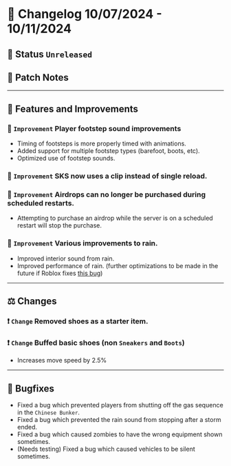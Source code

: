 # :bookmark_tabs:  Changelog 10/07/2024 - 10/11/2024

## :red_circle: Status `Unreleased`
<!-- ## :green_circle: Status `Released` -->

## :speech_balloon: Patch Notes

________

## :loudspeaker: Features and Improvements

### :arrow_up_small: `Improvement` Player footstep sound improvements
- Timing of footsteps is more properly timed with animations.
- Added support for multiple footstep types (barefoot, boots, etc).
- Optimized use of footstep sounds.

### :arrow_up_small: `Improvement` SKS now uses a clip instead of single reload.

### :arrow_up_small: `Improvement` Airdrops can no longer be purchased during scheduled restarts.
- Attempting to purchase an airdrop while the server is on a scheduled restart will stop the purchase.

### :arrow_up_small: `Improvement` Various improvements to rain.
- Improved interior sound from rain.
- Improved performance of rain. (further optimizations to be made in the future if Roblox fixes [this bug](https://devforum.roblox.com/t/moving-attachments-with-child-particleemitters-causes-long-updateinvalidparts-step/3189733))

________

## :balance_scale: Changes

### :exclamation: `Change` Removed shoes as a starter item.

### :exclamation: `Change` Buffed basic shoes (non `Sneakers` and `Boots`)
- Increases move speed by 2.5%
________

## :bug: Bugfixes
- Fixed a bug which prevented players from shutting off the gas sequence in the `Chinese Bunker`.
- Fixed a bug which prevented the rain sound from stopping after a storm ended.
- Fixed a bug which caused zombies to have the wrong equipment shown sometimes.
- (Needs testing) Fixed a bug which caused vehicles to be silent sometimes.
